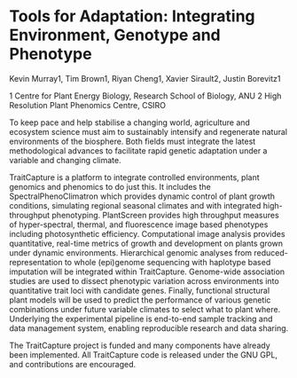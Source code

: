 Tools for Adaptation: Integrating Environment, Genotype and Phenotype
=====================================================================

Kevin Murray1, Tim Brown1, Riyan Cheng1, Xavier Sirault2, Justin Borevitz1

1 Centre for Plant Energy Biology, Research School of Biology, ANU
2 High Resolution Plant Phenomics Centre, CSIRO

To keep pace and help stabilise a changing world, agriculture and ecosystem
science must aim to sustainably intensify and regenerate natural environments
of the biosphere. Both fields must integrate the latest methodological advances
to facilitate rapid genetic adaptation under a variable and changing climate.

TraitCapture is a platform to integrate controlled environments, plant genomics
and phenomics to do just this. It includes the SpectralPhenoClimatron which
provides dynamic control of plant growth conditions, simulating regional
seasonal climates and with integrated high-throughput phenotyping. PlantScreen
provides high throughput measures of hyper-spectral, thermal, and fluorescence
image based phenotypes including photosynthetic efficiency. Computational image
analysis provides quantitative, real-time metrics of growth and development on
plants grown under dynamic environments. Hierarchical genomic analyses from
reduced-representation to whole (epi)genome sequencing with haplotype based
imputation will be integrated within TraitCapture. Genome-wide association
studies are used to dissect phenotypic variation across environments into
quantitative trait loci with candidate genes. Finally, functional structural
plant models will be used to predict the performance of various genetic
combinations under future variable climates to select what to plant where.
Underlying the experimental pipeline is end-to-end sample tracking and data
management system, enabling reproducible research and data sharing.

The TraitCapture project is funded and many components have already been
implemented. All TraitCapture code is released under the GNU GPL, and
contributions are encouraged.
